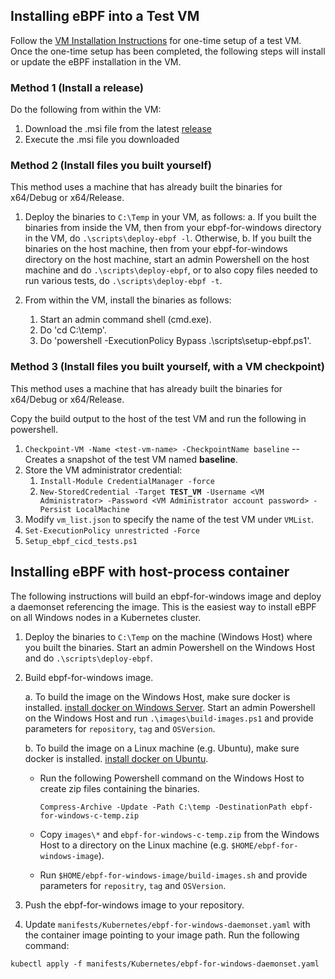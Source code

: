 ## Installing eBPF into a Test VM

Follow the [VM Installation Instructions](vm-setup.md) for one-time setup of a test VM.
Once the one-time setup has been completed, the following steps will
install or update the eBPF installation in the VM.

### Method 1 (Install a release)

Do the following from within the VM:

1. Download the .msi file from the latest [release](https://github.com/microsoft/ebpf-for-windows/releases)
2. Execute the .msi file you downloaded

### Method 2 (Install files you built yourself)
This method uses a machine that
has already built the binaries for x64/Debug or x64/Release.

1. Deploy the binaries to `C:\Temp` in your VM, as follows:
    a. If you built the binaries from inside the VM, then from your ebpf-for-windows directory in the VM, do `.\scripts\deploy-ebpf -l`.  Otherwise,
    b. If you built the binaries on the host machine, then from your ebpf-for-windows directory on the host machine, start an admin Powershell on the host machine and do `.\scripts\deploy-ebpf`, or to also copy files needed to run various tests, do `.\scripts\deploy-ebpf -t`.

2. From within the VM, install the binaries as follows:
    1. Start an admin command shell (cmd.exe).
    2. Do 'cd C:\temp'.
    3. Do 'powershell -ExecutionPolicy Bypass .\scripts\setup-ebpf.ps1'.

### Method 3 (Install files you built yourself, with a VM checkpoint)
This method uses a machine that
has already built the binaries for x64/Debug or x64/Release.

Copy the build output to the host of the test VM and run the following in powershell.
1. `Checkpoint-VM -Name <test-vm-name> -CheckpointName baseline` -- Creates a snapshot of the test VM named **baseline**.
2. Store the VM administrator credential:
   1) `Install-Module CredentialManager -force`
   2) `New-StoredCredential -Target `**`TEST_VM`**` -Username <VM Administrator> -Password <VM Administrator account password> -Persist LocalMachine`
3. Modify `vm_list.json` to specify the name of the test VM under `VMList`.
4. `Set-ExecutionPolicy unrestricted -Force`
5. `Setup_ebpf_cicd_tests.ps1`

## Installing eBPF with host-process container 

The following instructions will build an ebpf-for-windows image and deploy a daemonset referencing the image. This is the easiest way
to install eBPF on all Windows nodes in a Kubernetes cluster. 

1. Deploy the binaries to `C:\Temp` on the machine (Windows Host) where you built the binaries.
   Start an admin Powershell on the Windows Host and do `.\scripts\deploy-ebpf`.
   
2. Build ebpf-for-windows image. 
     
    a.  To build the image on the Windows Host, make sure docker is installed. [install docker on Windows Server](https://docs.microsoft.com/en-us/virtualization/windowscontainers/quick-start/set-up-environment?tabs=Windows-Server/).
Start an admin Powershell on the Windows Host and run `.\images\build-images.ps1` and provide parameters for `repository`, `tag` and `OSVersion`.
   
    b.  To build the image on a Linux machine (e.g. Ubuntu), make sure docker is installed. [install docker on Ubuntu](https://docs.docker.com/engine/install/ubuntu/).

    * Run the following Powershell command on the Windows Host to create zip files containing the binaries.
      ```
      Compress-Archive -Update -Path C:\temp -DestinationPath ebpf-for-windows-c-temp.zip
      ```
      
   * Copy `images\*` and `ebpf-for-windows-c-temp.zip` from the Windows Host to a directory on the Linux machine (e.g. `$HOME/ebpf-for-windows-image`).
   
   * Run `$HOME/ebpf-for-windows-image/build-images.sh` and provide parameters for `repositry`, `tag` and `OSVersion`.
   
3. Push the ebpf-for-windows image to your repository.

4. Update `manifests/Kubernetes/ebpf-for-windows-daemonset.yaml` with the container image pointing to your image path. Run the following command:
```
kubectl apply -f manifests/Kubernetes/ebpf-for-windows-daemonset.yaml
```

